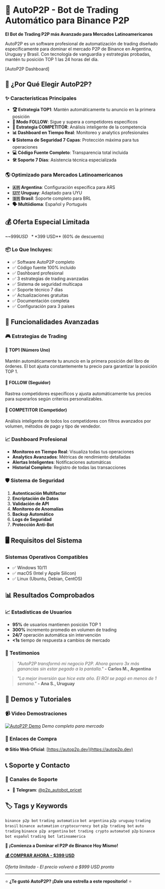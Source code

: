 # 🚀 AutoP2P - Bot de Trading Automático para Binance P2P

**El Bot de Trading P2P más Avanzado para Mercados Latinoamericanos**

AutoP2P es un software profesional de automatización de trading diseñado específicamente para dominar el mercado P2P de Binance en Argentina, Uruguay y Brasil. Con tecnología de vanguardia y estrategias probadas, mantén tu posición TOP 1 las 24 horas del día.

[AutoP2P Dashboard]

## 🎯 ¿Por Qué Elegir AutoP2P?

### ✨ Características Principales

- **🏆 Estrategia TOP1**: Mantén automáticamente tu anuncio en la primera posición
- **👥 Modo FOLLOW**: Sigue y supera a competidores específicos
- **🎯 Estrategia COMPETITOR**: Análisis inteligente de la competencia
- **📊 Dashboard en Tiempo Real**: Monitoreo y analytics profesionales
- **🔒 Sistema de Seguridad 7 Capas**: Protección máxima para tus operaciones
- **💻 Código Fuente Completo**: Transparencia total incluida
- **🛠️ Soporte 7 Días**: Asistencia técnica especializada

### 🌎 Optimizado para Mercados Latinoamericanos

- **🇦🇷 Argentina**: Configuración específica para ARS
- **🇺🇾 Uruguay**: Adaptado para UYU
- **🇧🇷 Brasil**: Soporte completo para BRL
- **🗣️ Multiidioma**: Español y Portugués

## 💰 Oferta Especial Limitada

~~$999 USD~~ **$399 USD** (60% de descuento)

### 📦 Lo Que Incluyes:

- ✅ Software AutoP2P completo
- ✅ Código fuente 100% incluido
- ✅ Dashboard profesional
- ✅ 3 estrategias de trading avanzadas
- ✅ Sistema de seguridad multicapa
- ✅ Soporte técnico 7 días
- ✅ Actualizaciones gratuitas
- ✅ Documentación completa
- ✅ Configuración para 3 países

## 🔧 Funcionalidades Avanzadas

### 🎮 Estrategias de Trading

#### 🥇 TOP1 (Número Uno)
Mantén automáticamente tu anuncio en la primera posición del libro de órdenes. El bot ajusta constantemente tu precio para garantizar la posición TOP 1.

#### 👀 FOLLOW (Seguidor)
Rastrea competidores específicos y ajusta automáticamente tus precios para superarlos según criterios personalizables.

#### 🏢 COMPETITOR (Competidor)
Análisis inteligente de todos los competidores con filtros avanzados por volumen, métodos de pago y tipo de vendedor.

### 📈 Dashboard Profesional

- **Monitoreo en Tiempo Real**: Visualiza todas tus operaciones
- **Analytics Avanzados**: Métricas de rendimiento detalladas
- **Alertas Inteligentes**: Notificaciones automáticas
- **Historial Completo**: Registro de todas las transacciones

### 🛡️ Sistema de Seguridad

1. **Autenticación Multifactor**
2. **Encriptación de Datos**
3. **Validación de API**
4. **Monitoreo de Anomalías**
5. **Backup Automático**
6. **Logs de Seguridad**
7. **Protección Anti-Bot**

## 🖥️ Requisitos del Sistema

### Sistemas Operativos Compatibles
- ✅ Windows 10/11
- ✅ macOS (Intel y Apple Silicon)
- ✅ Linux (Ubuntu, Debian, CentOS)

## 📊 Resultados Comprobados

### 📈 Estadísticas de Usuarios

- **95%** de usuarios mantienen posición TOP 1
- **300%** incremento promedio en volumen de trading
- **24/7** operación automática sin intervención
- **<1s** tiempo de respuesta a cambios de mercado

### 💬 Testimonios

> *"AutoP2P transformó mi negocio P2P. Ahora genero 3x más ganancias sin estar pegado a la pantalla."*
> **- Carlos M., Argentina**

> *"La mejor inversión que hice este año. El ROI se pagó en menos de 1 semana."*
> **- Ana S., Uruguay**

## 🎥 Demos y Tutoriales

### 📹 Video Demostraciones

[![AutoP2P Demo](https://img.youtube.com/vi/I7UYQLILxPM/maxresdefault.jpg)](https://www.youtube.com/watch?v=I7UYQLILxPM)
*Demo completo para mercado*

### 🔗 Enlaces de Compra

**🌐 Sitio Web Oficial**: [https://autop2p.dev](https://autop2p.dev)



## 📞 Soporte y Contacto

### 💬 Canales de Soporte

- **💬 Telegram**: [@p2p_autobot_pricet](https://t.me/p2p_autobot_price)

## 🏷️ Tags y Keywords

`binance p2p bot` `trading automatico` `bot argentina` `p2p uruguay` `trading brasil` `binance automation` `cryptocurrency bot` `p2p trading bot` `auto trading` `binance p2p argentina` `bot trading crypto` `automated p2p` `binance bot español` `trading bot latinoamerica`

**🚀 ¡Comienza a Dominar el P2P de Binance Hoy Mismo!**

[**💰 COMPRAR AHORA - $399 USD**](https://autop2p.dev)

*Oferta limitada - El precio volverá a $999 USD pronto*

---

⭐ **¿Te gustó AutoP2P? ¡Dale una estrella a este repositorio!** ⭐
